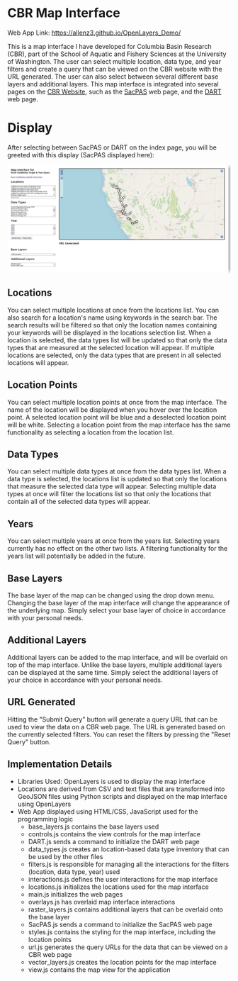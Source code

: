 # CBR Map Interface

Web App Link: https://allenz3.github.io/OpenLayers_Demo/

This is a map interface I have developed for Columbia Basin Research (CBR), part of the School of Aquatic and Fishery Sciences at the University of Washington. The user can select multiple location, data type, and year filters and create a query that can be viewed on the CBR website with the URL generated. The user can also select between several different base layers and additional layers. This map interface is integrated into several pages on the [CBR Website](https://www.cbr.washington.edu/), such as the [SacPAS](https://www.cbr.washington.edu/sacramento/) web page, and the [DART](https://www.cbr.washington.edu/dart) web page.

# Display
After selecting between SacPAS or DART on the index page, you will be greeted with this display (SacPAS displayed here): 

![Current Map Interface](/images/curr_map.png "OpenLayers Map Interface")

## Locations
You can select multiple locations at once from the locations list. You can also search for a location's name using keywords in the search bar. The search results will be filtered so that only the location names containing your keywords will be displayed in the locations selection list. When a location is selected, the data types list will be updated so that only the data types that are measured at the selected location will appear. If multiple locations are selected, only the data types that are present in all selected locations will appear.
## Location Points
You can select multiple location points at once from the map interface. The name of the location will be displayed when you hover over the location point. A selected location point will be blue and a deselected location point will be white. Selecting a location point from the map interface has the same functionality as selecting a location from the location list.
## Data Types
You can select multiple data types at once from the data types list. When a data type is selected, the locations list is updated so that only the locations that measure the selected data type will appear. Selecting multiple data types at once will filter the locations list so that only the locations that contain all of the selected data types will appear.
## Years
You can select multiple years at once from the years list. Selecting years currently has no effect on the other two lists. A filtering functionality for the years list will potentially be added in the future.
## Base Layers
The base layer of the map can be changed using the drop down menu. Changing the base layer of the map interface will change the appearance of the underlying map. Simply select your base layer of choice in accordance with your personal needs.
## Additional Layers
Additional layers can be added to the map interface, and will be overlaid on top of the map interface. Unlike the base layers, multiple additional layers can be displayed at the same time. Simply select the additional layers of your choice in accordance with your personal needs.
## URL Generated
Hitting the "Submit Query" button will generate a query URL that can be used to view the data on a CBR web page. The URL is generated based on the currently selected filters. You can reset the filters by pressing the "Reset Query" button.
## Implementation Details
+ Libraries Used: OpenLayers is used to display the map interface
+ Locations are derived from CSV and text files that are transformed into GeoJSON files using Python scripts and displayed on the map interface using OpenLayers
+ Web App displayed using HTML/CSS, JavaScript used for the programming logic
    - base_layers.js contains the base layers used
    - controls.js contains the view controls for the map interface
    - DART.js sends a command to initialize the DART web page
    - data_types.js creates an location-based data type inventory that can be used by the other files
    - filters.js is responsible for managing all the interactions for the filters (location, data type, year) used
    - interactions.js defines the user interactions for the map interface
    - locations.js initializes the locations used for the map interface
    - main.js initializes the web pages
    - overlays.js has overlaid map interface interactions
    - raster_layers.js contains additional layers that can be overlaid onto the base layer
    - SacPAS.js sends a command to initialize the SacPAS web page
    - styles.js contains the styling for the map interface, including the location points
    - url.js generates the query URLs for the data that can be viewed on a CBR web page
    - vector_layers.js creates the location points for the map interface
    - view.js contains the map view for the application